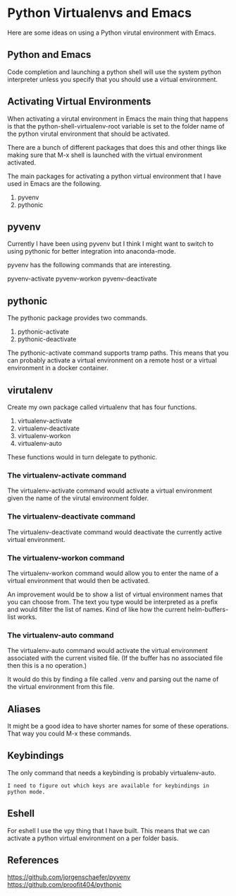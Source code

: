 # Python Virtualenvs and Emacs
Here are some ideas on using a Python virutal environment with Emacs.

## Python and Emacs
Code completion and launching a python shell will use the system
python interpreter unless you specify that you should use a virtual
environment.

## Activating Virtual Environments
When activating a virutal environment in Emacs the main thing that
happens is that the python-shell-virtualenv-root variable is set to
the folder name of the python virutal environment that should be
activated.

There are a bunch of different packages that does this and other
things like making sure that M-x shell is launched with the virtual
environment activated.

The main packages for activating a python virtual environment that I
have used in Emacs are the following.

1. pyvenv
2. pythonic

## pyvenv
Currently I have been using pyvenv but I think I might want to switch
to using pythonic for better integration into anaconda-mode.

pyvenv has the following commands that are interesting.

pyvenv-activate
pyvenv-workon
pyvenv-deactivate

## pythonic
The pythonic package provides two commands.

1. pythonic-activate
2. pythonic-deactivate

The pythonic-activate command supports tramp paths. This means that
you can probably activate a virtual environment on a remote host or a
virtual environment in a docker container.

## virutalenv
Create my own package called virtualenv that has four functions.

1. virtualenv-activate
2. virtualenv-deactivate
3. virtualenv-workon
4. virtualenv-auto

These functions would in turn delegate to pythonic.

### The virtualenv-activate command
The virtualenv-activate command would activate a virtual environment
given the name of the virutal environment folder.

### The virtualenv-deactivate command
The virtualenv-deactivate command would deactivate the currently
active virtual environment.

### The virtualenv-workon command
The virtualenv-workon command would allow you to enter the name of a
virtual environment that would then be activated.

An improvement would be to show a list of virtual environment names
that you can choose from. The text you type would be interpreted as a
prefix and would filter the list of names. Kind of like how the
current helm-buffers-list works.

### The virtualenv-auto command
The virtualenv-auto command would activate the virtual environment
associated with the current visited file. (If the buffer has no
associated file then this is a no operation.)

It would do this by finding a file called .venv and parsing out the
name of the virtual environment from this file.

## Aliases
It might be a good idea to have shorter names for some of these
operations. That way you could M-x these commands.

## Keybindings
The only command that needs a keybinding is probably virtualenv-auto.

    I need to figure out which keys are available for keybindings in
    python mode.

## Eshell
For eshell I use the vpy thing that I have built. This means that we
can activate a python virtual environment on a per folder basis.

## References
https://github.com/jorgenschaefer/pyvenv
https://github.com/proofit404/pythonic
